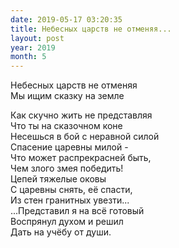 ```yaml
---
date: 2019-05-17 03:20:35
title: Небесных царств не отменяя...
layout: post
year: 2019
month: 5
---
```

Небесных царств не отменяя<br/>
Мы ищим сказку на земле<br/>
<!--more-->
Как скучно жить не представляя<br/>
Что ты на сказочном коне<br/>
Несешься в бой с неравной силой<br/>
Спасение царевны милой -<br/>
Что может распрекрасней быть,<br/>
Чем злого змея победить!<br/>
Цепей тяжелые оковы<br/>
С царевны снять, её спасти,<br/>
Из стен гранитных увезти...<br/>
...Представил я на всё готовый<br/>
Воспрянул духом и решил<br/>
Дать на учёбу от души.<br/>